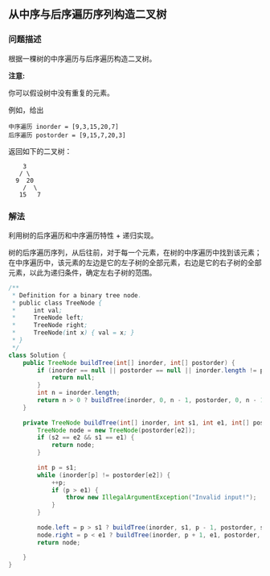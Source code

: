 ## 从中序与后序遍历序列构造二叉树

### 问题描述
根据一棵树的中序遍历与后序遍历构造二叉树。

**注意:**

你可以假设树中没有重复的元素。

例如，给出
```
中序遍历 inorder = [9,3,15,20,7]
后序遍历 postorder = [9,15,7,20,3]
```

返回如下的二叉树：
```
    3
   / \
  9  20
    /  \
   15   7
```

### 解法

利用树的后序遍历和中序遍历特性 + 递归实现。

树的后序遍历序列，从后往前，对于每一个元素，在树的中序遍历中找到该元素；在中序遍历中，该元素的左边是它的左子树的全部元素，右边是它的右子树的全部元素，以此为递归条件，确定左右子树的范围。

```java
/**
 * Definition for a binary tree node.
 * public class TreeNode {
 *     int val;
 *     TreeNode left;
 *     TreeNode right;
 *     TreeNode(int x) { val = x; }
 * }
 */
class Solution {
    public TreeNode buildTree(int[] inorder, int[] postorder) {
        if (inorder == null || postorder == null || inorder.length != postorder.length) {
            return null;
        }
        int n = inorder.length;
        return n > 0 ? buildTree(inorder, 0, n - 1, postorder, 0, n - 1) : null;
    }
    
    private TreeNode buildTree(int[] inorder, int s1, int e1, int[] postorder, int s2, int e2) {
        TreeNode node = new TreeNode(postorder[e2]);
        if (s2 == e2 && s1 == e1) {
            return node;
        }
        
        int p = s1;
        while (inorder[p] != postorder[e2]) {
            ++p;
            if (p > e1) {
                throw new IllegalArgumentException("Invalid input!");
            }
        }
        
        node.left = p > s1 ? buildTree(inorder, s1, p - 1, postorder, s2, p - 1 + s2 - s1) : null;
        node.right = p < e1 ? buildTree(inorder, p + 1, e1, postorder, p + s2 - s1, e2 - 1) : null;
        return node;
        
    }
}
```